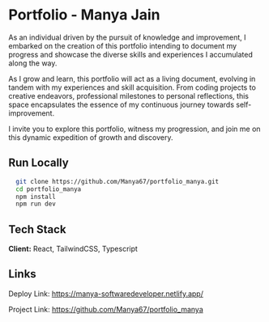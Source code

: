 
# Portfolio - Manya Jain
As an individual driven by the pursuit of knowledge and improvement, I embarked on the creation of this portfolio intending to document my progress and showcase the diverse skills and experiences I accumulated along the way.

As I grow and learn, this portfolio will act as a living document, evolving in tandem with my experiences and skill acquisition. From coding projects to creative endeavors, professional milestones to personal reflections, this space encapsulates the essence of my continuous journey towards self-improvement.

I invite you to explore this portfolio, witness my progression, and join me on this dynamic expedition of growth and discovery.
## Run Locally

```bash
  git clone https://github.com/Manya67/portfolio_manya.git
  cd portfolio_manya
  npm install
  npm run dev
```


## Tech Stack

**Client:** React, TailwindCSS, Typescript


## Links
Deploy Link: https://manya-softwaredeveloper.netlify.app/

Project Link: https://github.com/Manya67/portfolio_manya
